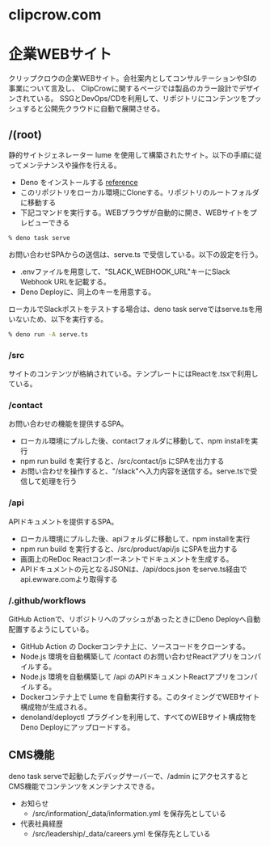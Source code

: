# clipcrow.com

# 企業WEBサイト

クリップクロウの企業WEBサイト。会社案内としてコンサルテーションやSIの事業について言及し、
ClipCrowに関するページでは製品のカラー設計でデザインされている。
SSGとDevOps/CDを利用して、リポジトリにコンテンツをプッシュすると公開先クラウドに自動で展開させる。

## /(root)

静的サイトジェネレーター lume
を使用して構築されたサイト。以下の手順に従ってメンテナンスや操作を行える。

- Deno をインストールする
  [reference](https://docs.deno.com/runtime/getting_started/installation/)
- このリポジトリをローカル環境にCloneする。リポジトリのルートフォルダに移動する
- 下記コマンドを実行する。WEBブラウザが自動的に開き、WEBサイトをプレビューできる

```sh
% deno task serve
```

お問い合わせSPAからの送信は、serve.ts で受信している。以下の設定を行う。

- .envファイルを用意して、"SLACK_WEBHOOK_URL"キーにSlack Webhook URLを記載する。
- Deno Deployに、同上のキーを用意する。

ローカルでSlackポストをテストする場合は、deno task
serveではserve.tsを用いないため、以下を実行する。

```sh
% deno run -A serve.ts
```

### /src

サイトのコンテンツが格納されている。テンプレートにはReactを.tsxで利用している。

### /contact

お問い合わせの機能を提供するSPA。

- ローカル環境にプルした後、contactフォルダに移動して、npm installを実行
- npm run build を実行すると、/src/contact/js にSPAを出力する
- お問い合わせを操作すると、"/slack"へ入力内容を送信する。serve.tsで受信して処理を行う

### /api

APIドキュメントを提供するSPA。

- ローカル環境にプルした後、apiフォルダに移動して、npm installを実行
- npm run build を実行すると、/src/product/api/js にSPAを出力する
- 画面上のReDoc Reactコンポーネントでドキュメントを生成する。
- APIドキュメントの元となるJSONは、/api/docs.json
  をserve.ts経由でapi.ewware.comより取得する

### /.github/workflows

GitHub Actionで、リポジトリへのプッシュがあったときにDeno
Deployへ自動配置するようにしている。

- GitHub Action の Dockerコンテナ上に、ソースコードをクローンする。
- Node.js 環境を自動構築して /contact
  のお問い合わせReactアプリをコンパイルする。
- Node.js 環境を自動構築して /api のAPIドキュメントReactアプリをコンパイルする。
- Dockerコンテナ上で Lume
  を自動実行する。このタイミングでWEBサイト構成物が生成される。
- denoland/deployctl プラグインを利用して、すべてのWEBサイト構成物をDeno
  Deployにアップロードする。

## CMS機能

deno task serveで起動したデバッグサーバーで、/admin にアクセスするとCMS機能でコンテンツをメンテンナスできる。

- お知らせ
  - /src/information/_data/information.yml を保存先としている
- 代表社員経歴
  - /src/leadership/_data/careers.yml を保存先としている
